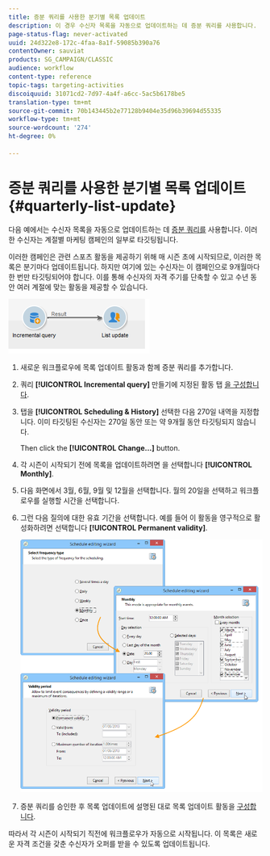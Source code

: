 ```yaml
---
title: 증분 쿼리를 사용한 분기별 목록 업데이트
description: 이 경우 수신자 목록을 자동으로 업데이트하는 데 증분 쿼리를 사용합니다.
page-status-flag: never-activated
uuid: 24d322e8-172c-4faa-8a1f-59085b390a76
contentOwner: sauviat
products: SG_CAMPAIGN/CLASSIC
audience: workflow
content-type: reference
topic-tags: targeting-activities
discoiquuid: 31071cd2-7d97-4a4f-a6cc-5ac5b6178be5
translation-type: tm+mt
source-git-commit: 70b143445b2e77128b9404e35d96b39694d55335
workflow-type: tm+mt
source-wordcount: '274'
ht-degree: 0%

---
```



# 증분 쿼리를 사용한 분기별 목록 업데이트 {#quarterly-list-update}

다음 예에서는 수신자 목록을 자동으로 업데이트하는 데 [증분 쿼리를](../../workflow/using/incremental-query.md) 사용합니다. 이러한 수신자는 계절별 마케팅 캠페인의 일부로 타깃팅됩니다.

이러한 캠페인은 관련 스포츠 활동을 제공하기 위해 매 시즌 초에 시작되므로, 이러한 목록은 분기마다 업데이트됩니다. 하지만 여기에 있는 수신자는 이 캠페인으로 9개월마다 한 번만 타깃팅되어야 합니다. 이를 통해 수신자의 자격 주기를 단축할 수 있고 수년 동안 여러 계절에 맞는 활동을 제공할 수 있습니다.

![](assets/incremental_query_example.png)

1. 새로운 워크플로우에 목록 업데이트 활동과 함께 증분 쿼리를 추가합니다.
1. 쿼리 **[!UICONTROL Incremental query]** 만들기에 지정된 활동 탭 [을 구성합니다](../../workflow/using/query.md#creating-a-query).
1. 탭을 **[!UICONTROL Scheduling & History]** 선택한 다음 270일 내역을 지정합니다. 이미 타깃팅된 수신자는 270일 동안 또는 약 9개월 동안 타깃팅되지 않습니다.

   Then click the **[!UICONTROL Change...]** button.

1. 각 시즌이 시작되기 전에 목록을 업데이트하려면 을 선택합니다 **[!UICONTROL Monthly]**.
1. 다음 화면에서 3월, 6월, 9월 및 12월을 선택합니다. 월의 20일을 선택하고 워크플로우를 실행할 시간을 선택합니다.
1. 그런 다음 질의에 대한 유효 기간을 선택합니다. 예를 들어 이 활동을 영구적으로 활성화하려면 선택합니다 **[!UICONTROL Permanent validity]**.

   ![](assets/incremental_query_example_2.png)

1. 증분 쿼리를 승인한 후 목록 업데이트에 설명된 대로 목록 업데이트 활동을 [구성합니다](../../workflow/using/list-update.md).

따라서 각 시즌이 시작되기 직전에 워크플로우가 자동으로 시작됩니다. 이 목록은 새로운 자격 조건을 갖춘 수신자가 오퍼를 받을 수 있도록 업데이트됩니다.
